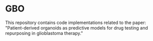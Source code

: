 # GBO
This repository contains code implementations related to the paper: "Patient-derived organoids as predictive models for drug testing and repurposing in glioblastoma therapy."
